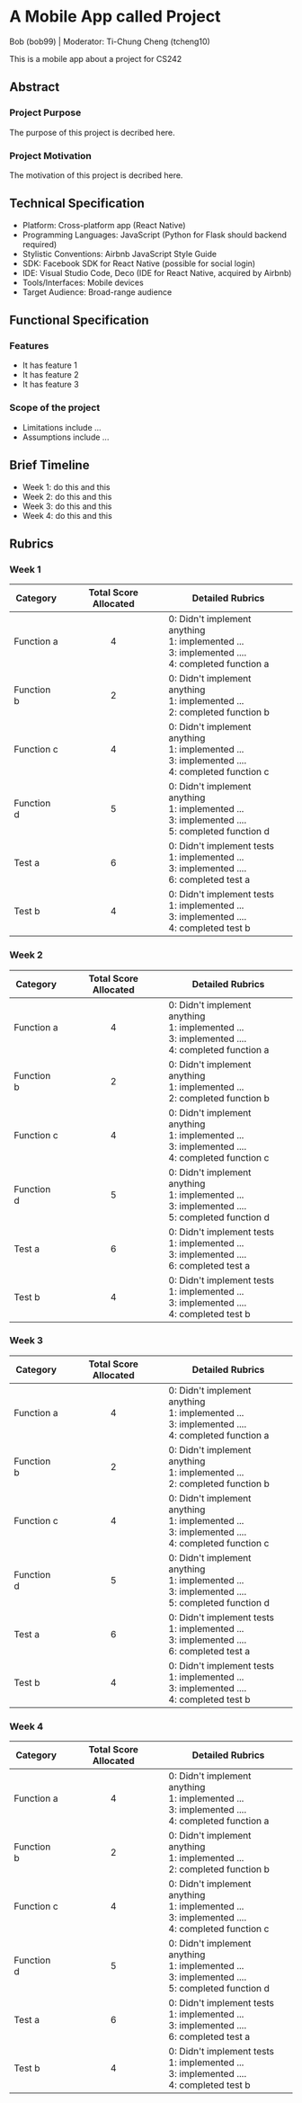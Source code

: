 # A Mobile App called Project
Bob (bob99) | Moderator: Ti-Chung Cheng (tcheng10)

This is a mobile app about a project for CS242

## Abstract
### Project Purpose
The purpose of this project is decribed here.

### Project Motivation
The motivation of this project is decribed here.

## Technical Specification
- Platform: Cross-platform app (React Native)
- Programming Languages: JavaScript (Python for Flask should backend required)
- Stylistic Conventions: Airbnb JavaScript Style Guide
- SDK: Facebook SDK for React Native (possible for social login)
- IDE: Visual Studio Code, Deco (IDE for React Native, acquired by Airbnb)
- Tools/Interfaces: Mobile devices
- Target Audience: Broad-range audience

## Functional Specification
### Features
- It has feature 1
- It has feature 2
- It has feature 3

### Scope of the project
- Limitations include ...
- Assumptions include ...

## Brief Timeline
- Week 1: do this and this
- Week 2: do this and this
- Week 3: do this and this
- Week 4: do this and this

## Rubrics
### Week 1
| Category  | Total Score Allocated | Detailed Rubrics                                                            |
|-----------|:---------:|-------------------------------------------------------------------------------|
|  Function a |  4  |  0: Didn't implement anything <br> 1: implemented ... <br> 3: implemented .... <br> 4: completed function a |
|  Function b |  2  |  0: Didn't implement anything <br> 1: implemented ... <br> 2: completed function b |
|  Function c |  4  |  0: Didn't implement anything <br> 1: implemented ... <br> 3: implemented .... <br> 4: completed function c |
|  Function d |  5  |  0: Didn't implement anything <br> 1: implemented ... <br> 3: implemented .... <br> 5: completed function d |
|  Test a |  6  |  0: Didn't implement tests <br> 1: implemented ... <br> 3: implemented .... <br> 6: completed test a |
|  Test b |  4  |  0: Didn't implement tests <br> 1: implemented ... <br> 3: implemented .... <br> 4: completed test b |

### Week 2
| Category  | Total Score Allocated | Detailed Rubrics                                                            |
|-----------|:---------:|-------------------------------------------------------------------------------|
|  Function a |  4  |  0: Didn't implement anything <br> 1: implemented ... <br> 3: implemented .... <br> 4: completed function a |
|  Function b |  2  |  0: Didn't implement anything <br> 1: implemented ... <br> 2: completed function b |
|  Function c |  4  |  0: Didn't implement anything <br> 1: implemented ... <br> 3: implemented .... <br> 4: completed function c |
|  Function d |  5  |  0: Didn't implement anything <br> 1: implemented ... <br> 3: implemented .... <br> 5: completed function d |
|  Test a |  6  |  0: Didn't implement tests <br> 1: implemented ... <br> 3: implemented .... <br> 6: completed test a |
|  Test b |  4  |  0: Didn't implement tests <br> 1: implemented ... <br> 3: implemented .... <br> 4: completed test b |


### Week 3
| Category  | Total Score Allocated | Detailed Rubrics                                                            |
|-----------|:---------:|-------------------------------------------------------------------------------|
|  Function a |  4  |  0: Didn't implement anything <br> 1: implemented ... <br> 3: implemented .... <br> 4: completed function a |
|  Function b |  2  |  0: Didn't implement anything <br> 1: implemented ... <br> 2: completed function b |
|  Function c |  4  |  0: Didn't implement anything <br> 1: implemented ... <br> 3: implemented .... <br> 4: completed function c |
|  Function d |  5  |  0: Didn't implement anything <br> 1: implemented ... <br> 3: implemented .... <br> 5: completed function d |
|  Test a |  6  |  0: Didn't implement tests <br> 1: implemented ... <br> 3: implemented .... <br> 6: completed test a |
|  Test b |  4  |  0: Didn't implement tests <br> 1: implemented ... <br> 3: implemented .... <br> 4: completed test b |


### Week 4
| Category  | Total Score Allocated | Detailed Rubrics                                                            |
|-----------|:---------:|-------------------------------------------------------------------------------|
|  Function a |  4  |  0: Didn't implement anything <br> 1: implemented ... <br> 3: implemented .... <br> 4: completed function a |
|  Function b |  2  |  0: Didn't implement anything <br> 1: implemented ... <br> 2: completed function b |
|  Function c |  4  |  0: Didn't implement anything <br> 1: implemented ... <br> 3: implemented .... <br> 4: completed function c |
|  Function d |  5  |  0: Didn't implement anything <br> 1: implemented ... <br> 3: implemented .... <br> 5: completed function d |
|  Test a |  6  |  0: Didn't implement tests <br> 1: implemented ... <br> 3: implemented .... <br> 6: completed test a |
|  Test b |  4  |  0: Didn't implement tests <br> 1: implemented ... <br> 3: implemented .... <br> 4: completed test b |
